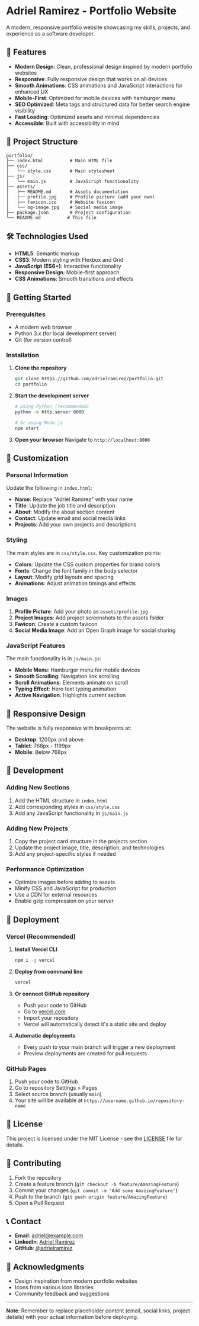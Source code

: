 # Adriel Ramirez - Portfolio Website

A modern, responsive portfolio website showcasing my skills, projects, and experience as a software developer.

## 🚀 Features

- **Modern Design**: Clean, professional design inspired by modern portfolio websites
- **Responsive**: Fully responsive design that works on all devices
- **Smooth Animations**: CSS animations and JavaScript interactions for enhanced UX
- **Mobile-First**: Optimized for mobile devices with hamburger menu
- **SEO Optimized**: Meta tags and structured data for better search engine visibility
- **Fast Loading**: Optimized assets and minimal dependencies
- **Accessible**: Built with accessibility in mind

## 📁 Project Structure

```
portfolio/
├── index.html          # Main HTML file
├── css/
│   └── style.css       # Main stylesheet
├── js/
│   └── main.js         # JavaScript functionality
├── assets/
│   ├── README.md       # Assets documentation
│   ├── profile.jpg     # Profile picture (add your own)
│   ├── favicon.ico     # Website favicon
│   └── og-image.jpg    # Social media image
├── package.json        # Project configuration
└── README.md          # This file
```

## 🛠️ Technologies Used

- **HTML5**: Semantic markup
- **CSS3**: Modern styling with Flexbox and Grid
- **JavaScript (ES6+)**: Interactive functionality
- **Responsive Design**: Mobile-first approach
- **CSS Animations**: Smooth transitions and effects

## 🚀 Getting Started

### Prerequisites

- A modern web browser
- Python 3.x (for local development server)
- Git (for version control)

### Installation

1. **Clone the repository**
   ```bash
   git clone https://github.com/adrielramirez/portfolio.git
   cd portfolio
   ```

2. **Start the development server**
   ```bash
   # Using Python (recommended)
   python -m http.server 8000
   
   # Or using Node.js
   npm start
   ```

3. **Open your browser**
   Navigate to `http://localhost:8000`

## 🎨 Customization

### Personal Information

Update the following in `index.html`:

- **Name**: Replace "Adriel Ramirez" with your name
- **Title**: Update the job title and description
- **About**: Modify the about section content
- **Contact**: Update email and social media links
- **Projects**: Add your own projects and descriptions

### Styling

The main styles are in `css/style.css`. Key customization points:

- **Colors**: Update the CSS custom properties for brand colors
- **Fonts**: Change the font family in the body selector
- **Layout**: Modify grid layouts and spacing
- **Animations**: Adjust animation timings and effects

### Images

1. **Profile Picture**: Add your photo as `assets/profile.jpg`
2. **Project Images**: Add project screenshots to the assets folder
3. **Favicon**: Create a custom favicon
4. **Social Media Image**: Add an Open Graph image for social sharing

### JavaScript Features

The main functionality is in `js/main.js`:

- **Mobile Menu**: Hamburger menu for mobile devices
- **Smooth Scrolling**: Navigation link scrolling
- **Scroll Animations**: Elements animate on scroll
- **Typing Effect**: Hero text typing animation
- **Active Navigation**: Highlights current section

## 📱 Responsive Design

The website is fully responsive with breakpoints at:

- **Desktop**: 1200px and above
- **Tablet**: 768px - 1199px
- **Mobile**: Below 768px

## 🔧 Development

### Adding New Sections

1. Add the HTML structure in `index.html`
2. Add corresponding styles in `css/style.css`
3. Add any JavaScript functionality in `js/main.js`

### Adding New Projects

1. Copy the project card structure in the projects section
2. Update the project image, title, description, and technologies
3. Add any project-specific styles if needed

### Performance Optimization

- Optimize images before adding to assets
- Minify CSS and JavaScript for production
- Use a CDN for external resources
- Enable gzip compression on your server

## 🚀 Deployment

### Vercel (Recommended)

1. **Install Vercel CLI**
   ```bash
   npm i -g vercel
   ```

2. **Deploy from command line**
   ```bash
   vercel
   ```

3. **Or connect GitHub repository**
   - Push your code to GitHub
   - Go to [vercel.com](https://vercel.com)
   - Import your repository
   - Vercel will automatically detect it's a static site and deploy

4. **Automatic deployments**
   - Every push to your main branch will trigger a new deployment
   - Preview deployments are created for pull requests

### GitHub Pages

1. Push your code to GitHub
2. Go to repository Settings > Pages
3. Select source branch (usually `main`)
4. Your site will be available at `https://username.github.io/repository-name`

## 📄 License

This project is licensed under the MIT License - see the [LICENSE](LICENSE) file for details.

## 🤝 Contributing

1. Fork the repository
2. Create a feature branch (`git checkout -b feature/AmazingFeature`)
3. Commit your changes (`git commit -m 'Add some AmazingFeature'`)
4. Push to the branch (`git push origin feature/AmazingFeature`)
5. Open a Pull Request

## 📞 Contact

- **Email**: adriel@example.com
- **LinkedIn**: [Adriel Ramirez](https://linkedin.com/in/adrielramirez)
- **GitHub**: [@adrielramirez](https://github.com/adrielramirez)

## 🙏 Acknowledgments

- Design inspiration from modern portfolio websites
- Icons from various icon libraries
- Community feedback and suggestions

---

**Note**: Remember to replace placeholder content (email, social links, project details) with your actual information before deploying. 